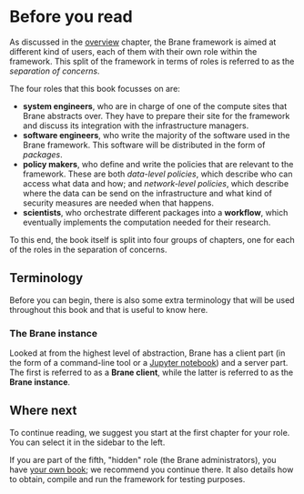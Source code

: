 # Before you read
As discussed in the [overview](./overview.md) chapter, the Brane framework is aimed at different kind of users, each of them with their own role within the framework. This split of the framework in terms of roles is referred to as the _separation of concerns_.

The four roles that this book focusses on are:
- **system engineers**, who are in charge of one of the compute sites that Brane abstracts over. They have to prepare their site for the framework and discuss its integration with the infrastructure managers.
- **software engineers**, who write the majority of the software used in the Brane framework. This software will be distributed in the form of _packages_.
- **policy makers**, who define and write the policies that are relevant to the framework. These are both _data-level policies_, which describe who can access what data and how; and _network-level policies_, which describe where the data can be send on the infrastructure and what kind of security measures are needed when that happens.
- **scientists**, who orchestrate different packages into a **workflow**, which eventually implements the computation needed for their research.

To this end, the book itself is split into four groups of chapters, one for each of the roles in the separation of concerns.


## Terminology
Before you can begin, there is also some extra terminology that will be used throughout this book and that is useful to know here.


### The Brane instance
Looked at from the highest level of abstraction, Brane has a client part (in the form of a command-line tool or a [Jupyter notebook](https://jupyter.org/)) and a server part. The first is referred to as a **Brane client**, while the latter is referred to as the **Brane instance**.


## Where next
To continue reading, we suggest you start at the first chapter for your role. You can select it in the sidebar to the left.

If you are part of the fifth, "hidden" role (the Brane administrators), you have [your own book](https://wiki.enablingpersonalizedinterventions.nl/admins); we recommend you continue there. It also details how to obtain, compile and run the framework for testing purposes.
